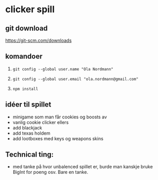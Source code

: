 # clicker spill

## git download
https://git-scm.com/downloads

## komandoer 
1. ``` git config --global user.name "Ola Nordmann" ```

2. ``` git config --global user.email "ola.nordmann@gmail.com" ```

3. ``` npm install ```

## idéer til spillet
- minigame som man får cookies og boosts av
- vanlig cookie clicker ellers
- add blackjack
- add texas holdem
- add lootboxes med keys og weapons skins

## Technical ting:
- med tanke på hvor unbalenced spillet er, burde man kanskje bruke BigInt for poeng osv. Bare en tanke.